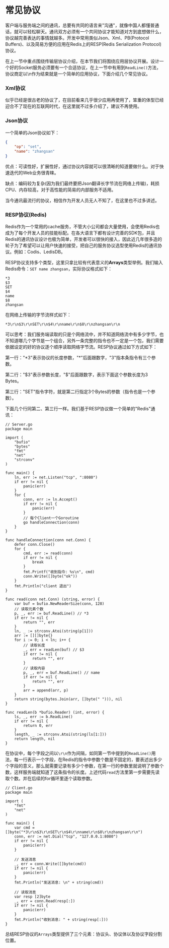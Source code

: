 # 常见协议

客户端与服务端之间的通讯，总要有共同的语言来"沟通"，就像中国人都懂普通话，就可以轻松聊天。通讯双方必须有一个共同协议才能知道对方到底想做什么，协议越完善表达的事情就越多。开发中常用类似Json、Xml、PB(Protocol Buffers)、以及简易方便的应用在Redis上的RESP(Redis Serialization Protocol)协议。

在上一节中重点围绕传输层协议介绍，在本节我们将围绕应用层协议开展。设计一个好的Socket服务必须要有一个合适协议，在上一节中有用到`ReadLine()`方法，协议商定以\n作为结束就是一个简单的应用协议，下面介绍几个常见协议。

### Xml协议

似乎已经是很古老的协议了，在目前看来几乎很少应用再使用了，笨重的体型已经迎合不了现在的互联网时代，在这里就不过多介绍了，建议不再使用。
### Json协议

一个简单的Json协议如下：

```Json
{
    "op": "set",
    "name": "zhangsan"
}
```

优点：可读性好，扩展性好，通过协议内容就可以很清晰的知道要做什么。对于快速迭代的Web业务很青睐。

缺点：编码较为复杂(因为我们最终要把Json翻译长字节流在网络上传输)，耗损CPU、内存较高，对于高性能的简易的内部服务不适用。

当今通讯最流行的协议，相信作为开发人员无人不知了，在这里也不过多讲述。

### RESP协议(Redis)

Redis作为一个常用的cache服务，不管大小公司都会大量使用，会使用Redis也成为了每个开发人员的技能标配。在各大语言下都有设计完善的SDK包，并且Redis的通讯协议设计也极为简单，开发者可以很快的接入，因此近几年很多造的轮子为了希望可以让用户快速的接受，把自己的服务协议选型使用Redis的通讯协议。例如：Codis、LedisDB。

RESP协议支持多个类型，这里只拿比较有代表意义的**Arrays**类型举例。我们输入Redis命令：`SET name zhangsan`，实际协议格式如下：

```Redis
*3
$3
SET
$4
name
$8
zhangsan
```
在网络上传输的字节流样式如下：

```Redis
*3\r\n$3\r\nSET\r\n$4\r\nname\r\n$8\r\nzhangsan\r\n
```

可以思考：我们服务端读取的只是个网络流中，并不知道网络流中有多少字节，也不知道哪几个字节是一个组合，另外一条完整的指令也不一定是一个包，我们需要依据设定的好的协议逐个顺序读取网络字节流。RESP协议通过如下方式如下：

第一行："\*3"表示协议的长度参数，"*"后面跟数字，"3"指本条指令有三个参数。

第二行："$3"表示参数长度，"$"后面跟数字，表示下面这个参数长度为3 Bytes。

第三行："SET"指令字符，就是第二行指定3个Bytes的参数（指令也是一个参数）。

下面几个行同第二、第三行一样。我们基于RESP协议做一个简单的"Redis"通讯：

```golang
// Server.go
package main

import (
	"bufio"
	"bytes"
	"fmt"
	"net"
	"strconv"
)

func main() {
	ln, err := net.Listen("tcp", ":8080")
	if err != nil {
		panic(err)
	}
	for {
		conn, err := ln.Accept()
		if err != nil {
			panic(err)
		}
		// 每个Client一个Goroutine
		go handleConnection(conn)
	}
}

func handleConnection(conn net.Conn) {
	defer conn.Close()
	for {
		cmd, err := read(conn)
		if err != nil {
			break
		}
		fmt.Printf("收到指令: %s\n", cmd)
		conn.Write([]byte("ok"))
	}
	fmt.Println("client 退出")
}

func read(conn net.Conn) (string, error) {
	var buf = bufio.NewReaderSize(conn, 128)
	// 读取元素个数
	p, _, err := buf.ReadLine() // *3
	if err != nil {
		return "", err
	}
	ln, _ := strconv.Atoi(string(p[1]))
	arr := [][]byte{}
	for i := 0; i < ln; i++ {
		// 读取长度
		_, err = readLen(buf) // $3
		if err != nil {
			return "", err
		}
		// 读取内容
		p, _, err = buf.ReadLine() // name
		if err != nil {
			return "", err
		}
		arr = append(arr, p)
	}
	return string(bytes.Join(arr, []byte(" "))), nil
}

func readLen(b *bufio.Reader) (int, error) {
	ls, _, err := b.ReadLine()
	if err != nil {
		return 0, err
	}
	length, _ := strconv.Atoi(string(ls[1:]))
	return length, nil
}
```

在协议中，每个字段之间以`\r\n`作为间隔，如同第一节中提到的`ReadLine()`用法，每一行表示一个字段，在Redis的指令中参数个数是不固定的，要表述出多少个字段的意义，那么就需要记录有多少个参数，在第一行的参数里就说明了参数个数，这样服务端就知道了这条指令的长度。上述代码`read`方法里第一步需要先读取个数。并在后续的for循环里逐个读取参数。

```golang
// Client.go
package main

import (
	"fmt"
	"net"
)

func main() {
	var cmd = []byte("*3\r\n$3\r\nSET\r\n$4\r\nname\r\n$8\r\nzhangsan\r\n")
	conn, err := net.Dial("tcp", "127.0.0.1:8080")
	if err != nil {
		panic(err)
	}

	// 发送消息
	_, err = conn.Write([]byte(cmd))
	if err != nil {
		panic(err)
	}
	fmt.Println("发送消息: \n" + string(cmd))

	// 读取消息
	var resp [2]byte
	_, err = conn.Read(resp[:])
	if err != nil {
		panic(err)
	}
	fmt.Println("收到消息: " + string(resp[:]))
}
```
总结RESP协议的`Arrays`类型提供了三个元素：协议头、协议体以及协议字段分割位置。
